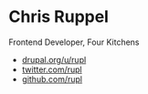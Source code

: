 # Chris Ruppel
Frontend Developer, Four Kitchens

* [drupal.org/u/rupl](drupal.org/u/rupl)
* [twitter.com/rupl](twitter.com/rupl)
* [github.com/rupl](github.com/rupl)
